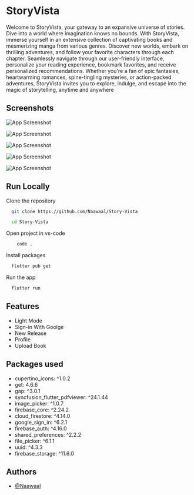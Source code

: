 # StoryVista

Welcome to StoryVista, your gateway to an expansive universe of stories. Dive into a world where imagination knows no bounds. With StoryVista, immerse yourself in an extensive collection of captivating books and mesmerizing manga from various genres. Discover new worlds, embark on thrilling adventures, and follow your favorite characters through each chapter. Seamlessly navigate through our user-friendly interface, personalize your reading experience, bookmark favorites, and receive personalized recommendations. Whether you're a fan of epic fantasies, heartwarming romances, spine-tingling mysteries, or action-packed adventures, StoryVista invites you to explore, indulge, and escape into the magic of storytelling, anytime and anywhere

## Screenshots

![App Screenshot](https://i.postimg.cc/cJ1bC9GT/IMG-20240113-180822.jpg)

![App Screenshot](https://i.postimg.cc/Wpdx0HFH/IMG-20240113-180656.jpg)

![App Screenshot](https://i.postimg.cc/CLDtQn4C/IMG-20240113-180711.jpg)

![App Screenshot](https://i.postimg.cc/YCHVK2X5/IMG-20240113-180804.jpg)

![App Screenshot](https://i.postimg.cc/7LBQ23x4/IMG-20240113-182753.jpg)

## Run Locally

Clone the repository

```bash
  git clone https://github.com/Naawaal/Story-Vista
```

```bash
  cd Story-Vista
```

Open project in vs-code

```bash
    code .
```

Install packages

```bash
  flutter pub get
```

Run the app

```bash
  flutter run
```

## Features

- Light Mode
- Sign-in With Goolge
- New Release
- Profile
- Upload Book

## Packages used

- cupertino_icons: ^1.0.2
- get: 4.6.6
- gap: ^3.0.1
- syncfusion_flutter_pdfviewer: ^24.1.44
- image_picker: ^1.0.7
- firebase_core: ^2.24.2
- cloud_firestore: ^4.14.0
- google_sign_in: ^6.2.1
- firebase_auth: ^4.16.0
- shared_preferences: ^2.2.2
- file_picker: ^6.1.1
- uuid: ^4.3.3
- firebase_storage: ^11.6.0

## Authors

- [@Naawaal](https://github.com/Naawaal)

